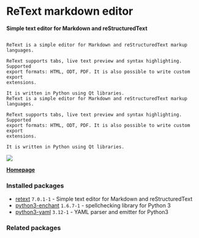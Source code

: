 # ReText markdown editor

__Simple text editor for Markdown and reStructuredText__

```

ReText is a simple editor for Markdown and reStructuredText markup languages.

ReText supports tabs, live text preview and syntax highlighting. Supported
export formats: HTML, ODT, PDF. It is also possible to write custom export
extensions.

It is written in Python using Qt libraries.
ReText is a simple editor for Markdown and reStructuredText markup languages.

ReText supports tabs, live text preview and syntax highlighting. Supported
export formats: HTML, ODT, PDF. It is also possible to write custom export
extensions.

It is written in Python using Qt libraries.

```

[![](https://screenshots.debian.net/thumbnail-with-version/retext/9001)](https://screenshots.debian.net/screenshot-with-version/retext/9001)



**[Homepage](https://github.com/retext-project/retext)**

### Installed packages

* [retext](https://packages.debian.org/stretch/retext) `7.0.1-1` - Simple text editor for Markdown and reStructuredText
* [python3-enchant](https://packages.debian.org/stretch/python3-enchant) `1.6.7-1` - spellchecking library for Python 3
* [python3-yaml](https://packages.debian.org/stretch/python3-yaml) `3.12-1` - YAML parser and emitter for Python3

### Related packages

<sub>  </sub>
